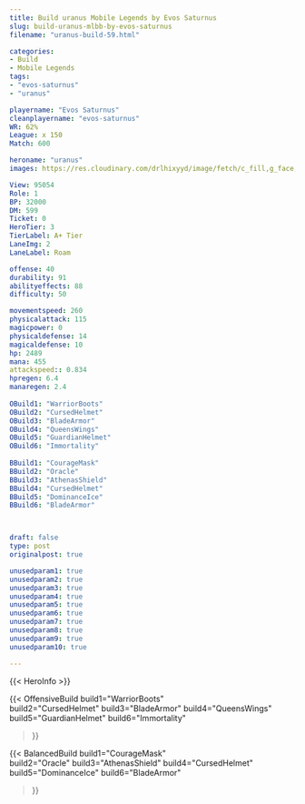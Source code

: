```yaml
---
title: Build uranus Mobile Legends by Evos Saturnus
slug: build-uranus-mlbb-by-evos-saturnus
filename: "uranus-build-59.html"

categories: 
- Build 
- Mobile Legends
tags: 
- "evos-saturnus"
- "uranus"

playername: "Evos Saturnus"
cleanplayername: "evos-saturnus"
WR: 62%
League: x 150
Match: 600 

heroname: "uranus"
images: https://res.cloudinary.com/drlhixyyd/image/fetch/c_fill,g_face,f_auto/https://cdn2-build.mobagenie.my.id/p/images/banner/full/uranus.jpg

View: 95054 
Role: 1 
BP: 32000
DM: 599 
Ticket: 0 
HeroTier: 3 
TierLabel: A+ Tier 
LaneImg: 2
LaneLabel: Roam

offense: 40 
durability: 91 
abilityeffects: 88 
difficulty: 50 

movementspeed: 260
physicalattack: 115
magicpower: 0
physicaldefense: 14
magicaldefense: 10
hp: 2489
mana: 455
attackspeed:: 0.834
hpregen: 6.4
manaregen: 2.4
 
OBuild1: "WarriorBoots"  
OBuild2: "CursedHelmet" 
OBuild3: "BladeArmor" 
OBuild4: "QueensWings" 
OBuild5: "GuardianHelmet" 
OBuild6: "Immortality" 
 
BBuild1: "CourageMask"  
BBuild2: "Oracle" 
BBuild3: "AthenasShield" 
BBuild4: "CursedHelmet" 
BBuild5: "DominanceIce" 
BBuild6: "BladeArmor"



draft: false
type: post
originalpost: true

unusedparam1: true
unusedparam2: true
unusedparam3: true
unusedparam4: true
unusedparam5: true
unusedparam6: true
unusedparam7: true
unusedparam8: true
unusedparam9: true
unusedparam10: true

---
```


{{< HeroInfo >}} 

{{< OffensiveBuild 
build1="WarriorBoots"  
build2="CursedHelmet" 
build3="BladeArmor" 
build4="QueensWings" 
build5="GuardianHelmet" 
build6="Immortality" 
 >}} 

{{< BalancedBuild 
build1="CourageMask"  
build2="Oracle" 
build3="AthenasShield" 
build4="CursedHelmet" 
build5="DominanceIce" 
build6="BladeArmor" 
 >}}

